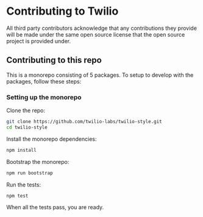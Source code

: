 # Contributing to Twilio

All third party contributors acknowledge that any contributions they provide will be made under the same open source license that the open source project is provided under.

## Contributing to this repo

This is a monorepo consisting of 5 packages. To setup to develop with the packages, follow these steps:

### Setting up the monorepo

Clone the repo:

```bash
git clone https://github.com/twilio-labs/twilio-style.git
cd twilio-style
```

Install the monorepo dependencies:

```bash
npm install
```

Bootstrap the monorepo:

```bash
npm run bootstrap
```

Run the tests:

```bash
npm test
```

When all the tests pass, you are ready.
